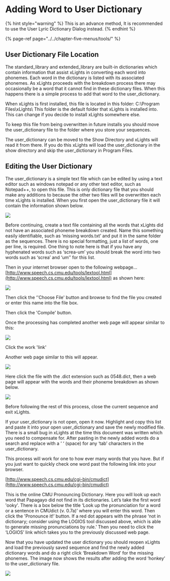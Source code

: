 # Adding Word to User Dictionary

{% hint style="warning" %}
This is an advance method, It is recommended to use the User Lyric Dictionary Dialog instead. 
{% endhint %}

{% page-ref page="../../chapter-five-menus/tools/" %}





## User Dictionary File Location

The standard\_library and extended\_library are built-in dictionaries which contain information that assist xLights in converting each word into phonemes. Each word in the dictionary is listed with its associated phonemes. As xLights proceeds with the breakdown process there may occasionally be a word that it cannot find in these dictionary files. When this happens there is a simple process to add that word to the user\_dictionary.

When xLights is first installed, this file is located in this folder:  C:\Program Files\xLights\  This folder is the default folder that xLights is installed into. This can change if you decide to install xLights somewhere else.

To keep this file from being overwritten in future installs you should move the user\_dictionary file to the folder where you store your sequences.

The user\_dictionary can be moved to the Show Directory and xLights will read it from there. If you do this xLights will load the user\_dictionary in the show directory and skip the user\_dictionary in Program Files. 

## Editing the User Dictionary

The user\_dictionary is a simple text file which can be edited by using a text editor such as windows notepad or any other text editor, such as Notepad++, to open this file. This is only dictionary file that you should make any additions to because the other two files will be overwritten each time xLights is installed. When you first open the user\_dictionary file it will contain the information shown below.

![](https://lh4.googleusercontent.com/Zp6c2XhWIEUKYBRJEmlu6SzCDKVNsrOejTpW4eDzH8BsAqarSSxq8HPo5Qo056HFcuAfkhTOdl3En_qFma56uL4SDsBKoRV5tCnujyl0vNUQe6sypEKBTcwPMsZyBsVFbGsS7CC7)

Before continuing, create a text file containing all the words that xLights did not have an associated  phoneme breakdown created. Name this something easily identifiable, such as ‘missing words.txt’ and put it in the same folder as the sequences. There is no special formatting, just a list of words, one per line, is required. One thing to note here is that if you have any hyphenated words such as ‘screa-um’ you should break the word into two words such as ‘screa’ and ‘um’’ for this list.

Then in your internet browser open to the following webpage… [http://www.speech.cs.cmu.edu/tools/lextool.html](http://www.speech.cs.cmu.edu/tools/lextool.html) as shown here:

![](https://lh4.googleusercontent.com/WBnGVGBmw2lSNY5hUSDWhxN99xsOuFRn6p-9hsIHu3qbVRGZrE--fb-8Kt-dzMpyX9UGhn41YrXOYU2efj-WIsxxkkrXLtaFWoSMBder5SJkz-rxS8aDr2_JLhELSTg4epEdxm_Q)

Then click the ‘'Choose File' button and browse to find the file you created or enter this name into the file box.

Then click the 'Compile' button.

Once the processing has completed another web page will appear similar to this:

![](https://lh5.googleusercontent.com/v4m49gp0N62VCx1X2oZ4ISRKkj96UAqLQ9jQYDqTZ_iK3twaWEFepm-aF-SsVFWywEYO1x2Sxv0xQFEGSQ1NTHZHF6xHEXqFEIcKwYxc3cMWqbITJ2c3475sMZKp-dQ94DRP5bqI)

Click the work 'link'

Another web page similar to this will appear.

![](https://lh4.googleusercontent.com/DkCGzH8cPgNujdznjPBUlgzarjr4Wk2tw5qJTsdPawH7_KaDx8cjc6N4SCshg2Lrcdv8_Bz_HJGU3gmnWkAXJmbevrD5SDFVDEELyPcFrjNitRqsFkzbJyx4pN_1Aw5lEB7VczY2)

Here click the file with the .dict extension such as 0548.dict, then a web page will appear with the words and their phoneme breakdown as shown below.

![](https://lh3.googleusercontent.com/xDKf0s5_1gtjyzcUe8KvwM-spB8CY2bkkvR1eNR5dksyrd0-RFkN660qq4VYFlmoppxaiVcFe7IiHHD46nZK6SGDDkptHU71spV1ZpqaB6Y9ktZ1E45Safm9Pi2Jqs-OMevrOuiD)

Before following the rest of this process, close the current sequence and exit xLights.

If your user\_dictionary is not open, open it now. Highlight and copy this list and paste it into your open user\_dictionary and save the newly modified file. There is a small bug in xLights at the time this document was written which you need to compensate for. After pasting in the newly added words do a search and replace with a ‘ ‘ \(space\) for any ‘tab’ characters in the user\_dictionary.

This process will work for one to how ever many words that you have. But if you just want to quickly check one word past the following link into your browser.

[http://www.speech.cs.cmu.edu/cgi-bin/cmudict](http://www.speech.cs.cmu.edu/cgi-bin/cmudict)

This is the online CMU Pronouncing Dictionary. Here you will look up each word that Papagayo did not find in its dictionaries. Let’s take the first word 'ooky'. There is a box below the title ‘Look up the pronunciation for a word or a sentence in CMUdict \(v. 0.7a\)’ where you will enter this word. Then click the 'Pronounce it!’ button. If a red dot appears with the phrase ‘not in dictionary; consider using the LOGIOS tool discussed above, which is able to generate missing pronunciations by rule.’ Then you need to click the ‘LOGIOS’ link which takes you to the previously discussed web page.

Now that you have updated the user dictionary you should reopen xLights and load the previously saved sequence and find the newly added dictionary words and do a right click ‘Breakdown Word’ for the missing phonemes.  The image now shows the results after adding the word ‘honkey’ to the user\_dictionary file.

![](https://lh6.googleusercontent.com/z6-gds_kGeZJRFgmUdERmV0W6xcByPAMuOImvmnISN3BnMbSYuo155eOeFeh8Y8L0qIsXffmKX3P2VoaHkf1G0xMiyExPS-C1RPzzL3wbFF00I8a5AJwII7oiUQp56AkmYlK-eFt)

